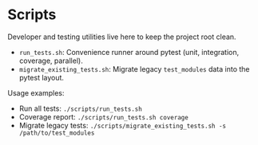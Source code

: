 # Scripts

Developer and testing utilities live here to keep the project root clean.

- `run_tests.sh`: Convenience runner around pytest (unit, integration, coverage, parallel).
- `migrate_existing_tests.sh`: Migrate legacy `test_modules` data into the pytest layout.

Usage examples:

- Run all tests: `./scripts/run_tests.sh`
- Coverage report: `./scripts/run_tests.sh coverage`
- Migrate legacy tests: `./scripts/migrate_existing_tests.sh -s /path/to/test_modules`

